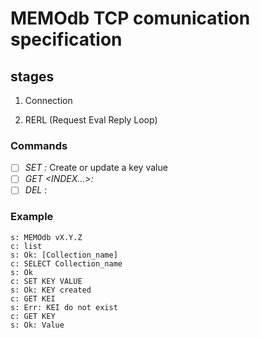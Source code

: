 # MEMOdb TCP comunication specification

## stages
1. Connection

2. RERL (Request Eval Reply Loop)

### Commands
- [ ] *SET <KEY> <VALUE>:* Create or update a key value
- [ ] *GET <KEY> <INDEX...>:*
- [ ] *DEL <KEY>*:

### Example
```
s: MEMOdb vX.Y.Z
c: list
s: Ok: [Collection_name]
c: SELECT Collection_name
s: Ok
c: SET KEY VALUE
s: Ok: KEY created
c: GET KEI
s: Err: KEI do not exist
c: GET KEY
s: Ok: Value
```
